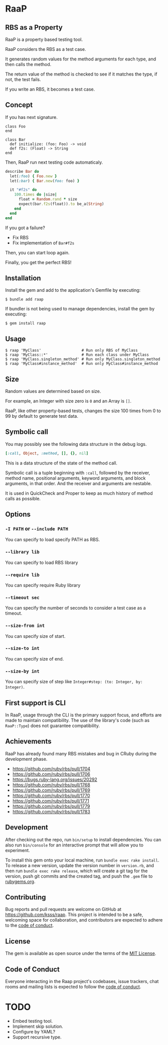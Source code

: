 # RaaP

## RBS as a Property

RaaP is a property based testing tool.

RaaP considers the RBS as a test case.

It generates random values for the method arguments for each type, and then calls the method.

The return value of the method is checked to see if it matches the type, if not, the test fails.

If you write an RBS, it becomes a test case.

## Concept

If you has next signature.

```rbs
class Foo
end

class Bar
  def initialize: (foo: Foo) -> void
  def f2s: (Float) -> String
end
```

Then, RaaP run next testing code automaticaly.

```rb
describe Bar do
  let(:foo) { Foo.new }
  let(:bar) { Bar.new(foo: foo) }

  it "#f2s" do
    100.times do |size|
      float = Random.rand * size
      expect(bar.f2s(float)).to be_a(String)
    end
  end
end
```

If you got a failure?

- Fix RBS
- Fix implementation of `Bar#f2s`

Then, you can start loop again.

Finally, you get the perfect RBS!

## Installation

Install the gem and add to the application's Gemfile by executing:

    $ bundle add raap

If bundler is not being used to manage dependencies, install the gem by executing:

    $ gem install raap

## Usage

```
$ raap 'MyClass'                  # Run only RBS of MyClass
$ raap 'MyClass::*'               # Run each class under MyClass
$ raap 'MyClass.singleton_method' # Run only MyClass.singleton_method
$ raap 'MyClass#instance_method'  # Run only MyClass#instance_method
```

## Size

Random values are determined based on size.

For example, an Integer with size zero is `0` and an Array is `[]`.

RaaP, like other property-based tests, changes the size 100 times from 0 to 99 by default to generate test data.

## Symbolic call

You may possibly see the following data structure in the debug logs.

```rb
[:call, Object, :method, [], {}, nil]
```

This is a data structure of the state of the method call.

Symbolic call is a tuple beginning with `:call`, followed by the receiver, method name, positional arguments, keyword arguments, and block arguments, in that order.
And the receiver and arguments are nestable.

It is used in QuickCheck and Proper to keep as much history of method calls as possible.

## Options

### `-I PATH` or `--include PATH`

You can specify to load specify PATH as RBS.

### `--library lib`

You can specify to load RBS library

### `--require lib`

You can specify require Ruby library

### `--timeout sec`

You can specify the number of seconds to consider a test case as a timeout.

### `--size-from int`

You can specify size of start.

### `--size-to int`

You can specify size of end.

### `--size-by int`

You can specify size of step like `Integer#step: (to: Integer, by: Integer)`.

## First support is CLI

In RaaP, usage through the CLI is the primary support focus, and efforts are made to maintain compatibility. The use of the library's code (such as `RaaP::Type`) does not guarantee compatibility.

## Achievements

RaaP has already found many RBS mistakes and bug in CRuby during the development phase.

* https://github.com/ruby/rbs/pull/1704
* https://github.com/ruby/rbs/pull/1706
* https://bugs.ruby-lang.org/issues/20292
* https://github.com/ruby/rbs/pull/1768
* https://github.com/ruby/rbs/pull/1769
* https://github.com/ruby/rbs/pull/1770
* https://github.com/ruby/rbs/pull/1771
* https://github.com/ruby/rbs/pull/1779
* https://github.com/ruby/rbs/pull/1783

## Development

After checking out the repo, run `bin/setup` to install dependencies. You can also run `bin/console` for an interactive prompt that will allow you to experiment.

To install this gem onto your local machine, run `bundle exec rake install`. To release a new version, update the version number in `version.rb`, and then run `bundle exec rake release`, which will create a git tag for the version, push git commits and the created tag, and push the `.gem` file to [rubygems.org](https://rubygems.org).

## Contributing

Bug reports and pull requests are welcome on GitHub at https://github.com/ksss/raap. This project is intended to be a safe, welcoming space for collaboration, and contributors are expected to adhere to the [code of conduct](https://github.com/ksss/raap/blob/main/CODE_OF_CONDUCT.md).

## License

The gem is available as open source under the terms of the [MIT License](https://opensource.org/licenses/MIT).

## Code of Conduct

Everyone interacting in the Raap project's codebases, issue trackers, chat rooms and mailing lists is expected to follow the [code of conduct](https://github.com/ksss/raap/blob/main/CODE_OF_CONDUCT.md).

# TODO

- Embed testing tool.
- Implement skip solution.
- Configure by YAML?
- Support recursive type.
